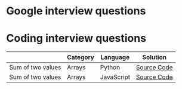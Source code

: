 # Google interview questions

# Coding interview questions

|  | Category | Language | Solution |
| --- | --- | --- | --- |
| Sum of two values | Arrays | Python | [Source Code](https://duckduckgo.com](solutions/python/sum-of-two-values.py)) |
| Sum of two values | Arrays | JavaScript | [Source Code](https://duckduckgo.com](solutions/javascript/sum-of-two-values.js)) |
